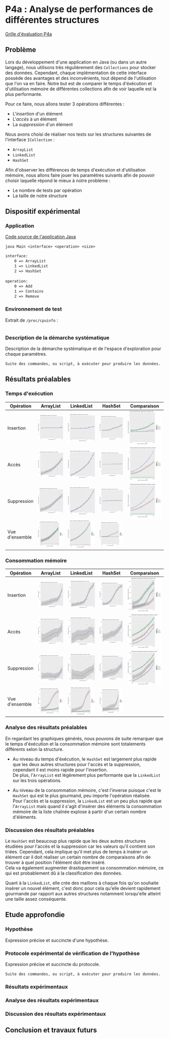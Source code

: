 # P4a : Analyse de performances de différentes structures

[Grille d'évaluation P4a](https://docs.google.com/spreadsheets/d/1Ki0FJpb8fR_yDCS4hYwoEPKs_Ap4UxTZ5MOpkdj0GVU/edit#gid=0)

## Problème

Lors du développement d'une application en Java (ou dans un autre langage), nous utilisons très régulièrement des `Collections` pour stocker des données. Cependant, chaque implémentation de cette interface possède des avantages et des inconvénients, tout dépend de l'utilisation que l'on va en faire.
Notre but est de comparer le temps d'éxécution et d'utilisation mémoire de différentes collections afin de voir laquelle est la plus performante.

Pour ce faire, nous allons tester 3 opérations différentes :
- L'*insertion* d'un élément
- L'*accès* à un élément
- La *suppression* d'un élément

Nous avons choisi de réaliser nos tests sur les structures suivantes de l'interface `ICollection` :
- `ArrayList`
- `LinkedList`
- `HashSet`

Afin d'observer les différences de temps d'exécution et d'utilisation mémoire, nous allons faire jouer les paramètres suivants afin
de pouvoir choisir laquelle répond le mieux à notre problème :
- Le nombre de tests par opération
- La taille de notre structure

## Dispositif expérimental

### Application

[Code source de l'application Java](chemin)

```
java Main <interface> <operation> <size>
```
```
interface:
    0 => ArrayList
    1 => LinkedList
    2 => HashSet

operation:
    0 => Add
    1 => Contains
    2 => Remove
 ```

### Environnement de test

Extrait de `/proc/cpuinfo` :
```
```

### Description de la démarche systématique

Description de la démarche systématique et de l'espace d'exploration pour chaque paramètres.

```
Suite des commandes, ou script, à exécuter pour produire les données.
```

## Résultats préalables

### Temps d'exécution

| Opération            | ArrayList                 | LinkedList                | HashSet                   | Comparaison               |
|----------------------|---------------------------|---------------------------|---------------------------|---------------------------|
| Insertion            | ![plot](plots/ExecTime_ArrayList_add_.jpg) | ![plot](plots/ExecTime_LinkedList_add_.jpg) | ![plot](plots/ExecTime_HashSet_add_.jpg) | ![plot](plots/ExecTime_toutes_add_.jpg) |
| Accès                | ![plot](plots/ExecTime_ArrayList_contains_.jpg) | ![plot](plots/ExecTime_LinkedList_contains_.jpg) | ![plot](plots/ExecTime_HashSet_contains_.jpg) | ![plot](plots/ExecTime_toutes_contains_.jpg) |
| Suppression          | ![plot](plots/ExecTime_ArrayList_remove_.jpg) | ![plot](plots/ExecTime_LinkedList_remove_.jpg) | ![plot](plots/ExecTime_HashSet_remove_.jpg) | ![plot](plots/ExecTime_toutes_remove_.jpg) |
| Vue d'ensemble       | ![plot](plots/ExecTime_ArrayList_tous_.jpg) | ![plot](plots/ExecTime_LinkedList_tous_.jpg) | ![plot](plots/ExecTime_HashSet_tous_.jpg) |                          |

### Consommation mémoire

| Opération            | ArrayList                 | LinkedList                | HashSet                   | Comparaison               |
|----------------------|---------------------------|---------------------------|---------------------------|---------------------------|
| Insertion            | ![plot](plots/MemoryUsage_ArrayList_add_.jpg) | ![plot](plots/MemoryUsage_LinkedList_add_.jpg) | ![plot](plots/MemoryUsage_HashSet_add_.jpg) | ![plot](plots/MemoryUsage_toutes_add_.jpg) |
| Accès                | ![plot](plots/MemoryUsage_ArrayList_contains_.jpg) | ![plot](plots/MemoryUsage_LinkedList_contains_.jpg) | ![plot](plots/MemoryUsage_HashSet_contains_.jpg) | ![plot](plots/MemoryUsage_toutes_contains_.jpg) |
| Suppression          | ![plot](plots/MemoryUsage_ArrayList_remove_.jpg) | ![plot](plots/MemoryUsage_LinkedList_remove_.jpg) | ![plot](plots/MemoryUsage_HashSet_remove_.jpg) | ![plot](plots/MemoryUsage_toutes_remove_.jpg) |
| Vue d'ensemble       | ![plot](plots/MemoryUsage_HashSet_tous_.jpg) | ![plot](plots/MemoryUsage_LinkedList_tous_.jpg) | ![plot](plots/MemoryUsage_ArrayList_tous_.jpg) |                          |

### Analyse des résultats préalables

En regardant les graphiques générés, nous pouvons de suite remarquer que le temps d'éxécution et la consommation mémoire sont totalements différents selon la structure.

- Au niveau du temps d'éxécution, le `HashSet` est largement plus rapide que les deux autres structures pour l'accès et la suppression, cependant il est moins rapide pour l'insertion. <br/>
De plus, l'`ArrayList` est légèrement plus performante que la `LinkedList` sur les trois opérations.

- Au niveau de la consommation mémoire, c'est l'inverse puisque c'est le `HashSet` qui est le plus gourmand, peu importe l'opération réalisée.<br/>
Pour l'accès et la suppression, la `LinkedList` est un peu plus rapide que l'`ArrayList` mais quand il s'agit d'insérer des éléments la consommation mémoire de la liste chaînée explose à partir d'un certain nombre d'éléments.

### Discussion des résultats préalables

Le `HashSet` est beaucoup plus rapide que les deux autres structures étudiées pour l'accès et la suppression car les valeurs qu'il contient son triées. Cependant, cela implique qu'il met plus de temps à insérer un élément car il doit réaliser un certain nombre de comparaisons afin de trouver à quel position l'élément doit être inséré. <br/>
Cela va également augmenter drastiquement sa consommation mémoire, ce qui est probablement dû à la classification des données.

Quant à la `LinkedList`, elle crée des maillons à chaque fois qu'on souhaite insérer un nouvel élément, c'est donc pour cela qu'elle devient rapidement gourmande par rapport aux autres structures notamment lorsqu'elle atteint une taille assez conséquente.

## Etude approfondie

### Hypothèse

Expression précise et succincte d'une hypothèse.

### Protocole expérimental de vérification de l'hypothèse

Expression précise et succincte du protocole.

```
Suite des commandes, ou script, à exécuter pour produire les données.
```

### Résultats expérimentaux

### Analyse des résultats expérimentaux

### Discussion des résultats expérimentaux

## Conclusion et travaux futurs
